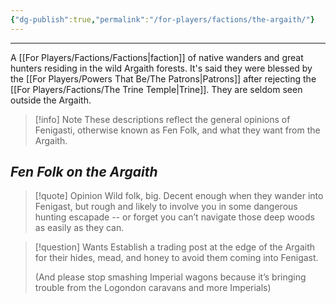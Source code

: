 ```yaml
---
{"dg-publish":true,"permalink":"/for-players/factions/the-argaith/"}
---
```


***
A [[For Players/Factions/Factions\|faction]] of native wanders and great hunters residing in the wild Argaith forests. It's said they were blessed by the [[For Players/Powers That Be/The Patrons\|Patrons]] after rejecting the [[For Players/Factions/The Trine Temple\|Trine]]. They are seldom seen outside the Argaith.

>[!info] Note
>These descriptions reflect the general opinions of Fenigasti, otherwise known as Fen Folk, and what they want from the Argaith.

## *Fen Folk on the Argaith*

>[!quote] Opinion
>Wild folk, big. Decent enough when they wander into Fenigast, but rough and likely to involve you in some dangerous hunting escapade -- or forget you can’t navigate those deep woods as easily as they can.

>[!question] Wants
>Establish a trading post at the edge of the Argaith for their hides, mead, and honey to avoid them coming into Fenigast. 
> 
>(And please stop smashing Imperial wagons because it’s bringing trouble from the Logondon caravans and more Imperials)